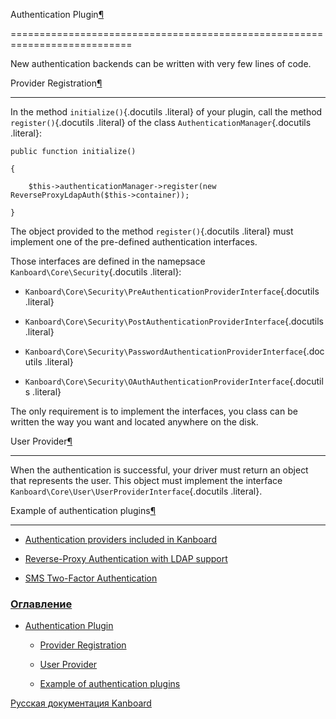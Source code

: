Authentication Plugin[¶](#authentication-plugin "Ссылка на этот заголовок")

===========================================================================



New authentication backends can be written with very few lines of code.



Provider Registration[¶](#provider-registration "Ссылка на этот заголовок")

---------------------------------------------------------------------------



In the method `initialize()`{.docutils .literal} of your plugin, call the method `register()`{.docutils .literal} of the class `AuthenticationManager`{.docutils .literal}:



    public function initialize()

    {

        $this->authenticationManager->register(new ReverseProxyLdapAuth($this->container));

    }



The object provided to the method `register()`{.docutils .literal} must implement one of the pre-defined authentication interfaces.



Those interfaces are defined in the namepsace `Kanboard\Core\Security`{.docutils .literal}:



-   `Kanboard\Core\Security\PreAuthenticationProviderInterface`{.docutils .literal}

-   `Kanboard\Core\Security\PostAuthenticationProviderInterface`{.docutils .literal}

-   `Kanboard\Core\Security\PasswordAuthenticationProviderInterface`{.docutils .literal}

-   `Kanboard\Core\Security\OAuthAuthenticationProviderInterface`{.docutils .literal}



The only requirement is to implement the interfaces, you class can be written the way you want and located anywhere on the disk.



User Provider[¶](#user-provider "Ссылка на этот заголовок")

-----------------------------------------------------------



When the authentication is successful, your driver must return an object that represents the user. This object must implement the interface `Kanboard\Core\User\UserProviderInterface`{.docutils .literal}.



Example of authentication plugins[¶](#example-of-authentication-plugins "Ссылка на этот заголовок")

---------------------------------------------------------------------------------------------------



-   [Authentication providers included in Kanboard](https://github.com/fguillot/kanboard/tree/master/app/Auth)

-   [Reverse-Proxy Authentication with LDAP support](https://github.com/kanboard/plugin-reverse-proxy-ldap)

-   [SMS Two-Factor Authentication](https://github.com/kanboard/plugin-sms-2fa)



### [Оглавление](index.markdown)



-   [Authentication Plugin](#)

    -   [Provider Registration](#provider-registration)

    -   [User Provider](#user-provider)

    -   [Example of authentication plugins](#example-of-authentication-plugins)



 



 



 



 



 



 



[Русская документация Kanboard](http://kanboard.ru/doc/)

